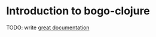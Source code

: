 # Introduction to bogo-clojure

TODO: write [great documentation](http://jacobian.org/writing/great-documentation/what-to-write/)
